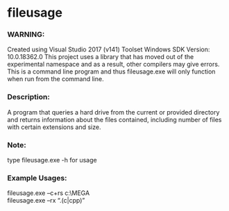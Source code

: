 # fileusage

### WARNING: 
Created using Visual Studio 2017 (v141) Toolset
Windows SDK Version: 10.0.18362.0
This project uses a library that has moved out of the experimental namespace and as 
a result, other compilers may give errors.
This is a command line program and thus fileusage.exe will only function when run 
from the command line.

### Description:
A program that queries a hard drive from the current or provided directory and
returns information about the files contained, including number of files with 
certain extensions and size.

### Note:
type fileusage.exe -h for usage

### Example Usages:
fileusage.exe –c+rs c:\MEGA\
fileusage.exe –rx “\.(c|cpp)”


